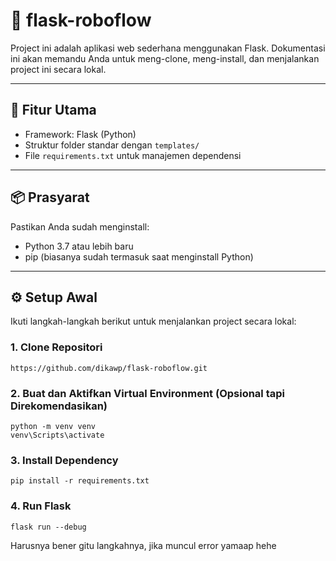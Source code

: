 # 🧠 flask-roboflow

Project ini adalah aplikasi web sederhana menggunakan Flask. Dokumentasi ini akan memandu Anda untuk meng-clone, meng-install, dan menjalankan project ini secara lokal.

---

## 🚀 Fitur Utama

- Framework: Flask (Python)
- Struktur folder standar dengan `templates/`
- File `requirements.txt` untuk manajemen dependensi

---

## 📦 Prasyarat

Pastikan Anda sudah menginstall:

- Python 3.7 atau lebih baru
- pip (biasanya sudah termasuk saat menginstall Python)

---

## ⚙️ Setup Awal

Ikuti langkah-langkah berikut untuk menjalankan project secara lokal:

### 1. Clone Repositori

```
https://github.com/dikawp/flask-roboflow.git

```

### 2. Buat dan Aktifkan Virtual Environment (Opsional tapi Direkomendasikan)

```
python -m venv venv
venv\Scripts\activate
```

### 3. Install Dependency
```
pip install -r requirements.txt

```

### 4. Run Flask
```
flask run --debug

```


Harusnya bener gitu langkahnya, jika muncul error yamaap hehe 


